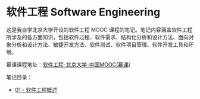 # 软件工程 Software Engineering

这是我自学北京大学开设的软件工程 MOOC 课程的笔记。笔记内容涵盖软件工程所涉及的各方面知识，包括软件过程、软件需求、结构化分析和设计方法、面向对象分析和设计方法、敏捷开发方法、软件测试、软件项目管理、软件开发工具和环境。

慕课课程地址：[软件工程-北京大学-中国MOOC(慕课)](https://www.icourse163.org/course/PKU-1003177002)

笔记目录：

- [01 - 软件工程概述](./01)